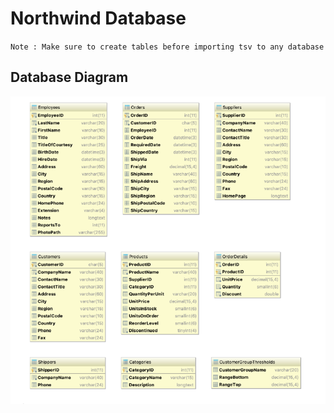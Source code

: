 # Northwind Database

`Note : Make sure to create tables before importing tsv to any database`

## Database Diagram

![Database Diagram](Diagram.png)
